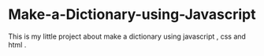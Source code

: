 # Make-a-Dictionary-using-Javascript 
This is my little project about make a dictionary using javascript , css and html .
